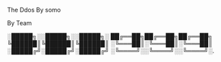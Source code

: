 The Ddos By somo

By Team 


░█████╗░░█████╗░░█████╗░
██╔══██╗██╔══██╗██╔══██╗
╚██████║╚██████║╚██████║
░╚═══██║░╚═══██║░╚═══██║
░█████╔╝░█████╔╝░█████╔╝
░╚════╝░░╚════╝░░╚════╝░.
